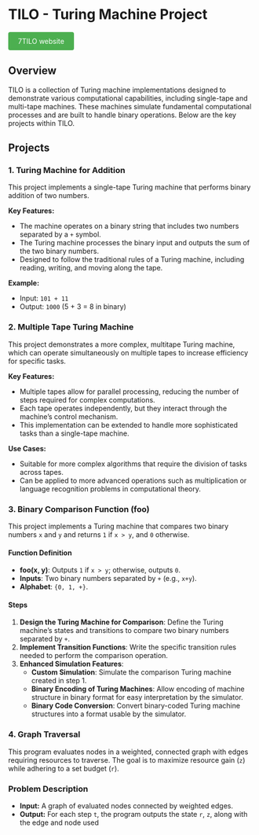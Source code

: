 # TILO - Turing Machine Project

<a href="https://sites.google.com/view/7tilo-xtilo/home" style="background-color: #4CAF50; color: white; padding: 10px 20px; text-align: center; text-decoration: none; display: inline-block; border-radius: 4px;">7TILO website</a>

## Overview
TILO is a collection of Turing machine implementations designed to demonstrate various computational capabilities, including single-tape and multi-tape machines. These machines simulate fundamental computational processes and are built to handle binary operations. Below are the key projects within TILO.

## Projects

### 1. **Turing Machine for Addition**
   This project implements a single-tape Turing machine that performs binary addition of two numbers.

   **Key Features:**
   - The machine operates on a binary string that includes two numbers separated by a `+` symbol.
   - The Turing machine processes the binary input and outputs the sum of the two binary numbers.
   - Designed to follow the traditional rules of a Turing machine, including reading, writing, and moving along the tape.

   **Example:**
   - Input: `101 + 11`
   - Output: `1000` (5 + 3 = 8 in binary)

### 2. **Multiple Tape Turing Machine**
   This project demonstrates a more complex, multitape Turing machine, which can operate simultaneously on multiple tapes to increase efficiency for specific tasks.

   **Key Features:**
   - Multiple tapes allow for parallel processing, reducing the number of steps required for complex computations.
   - Each tape operates independently, but they interact through the machine’s control mechanism.
   - This implementation can be extended to handle more sophisticated tasks than a single-tape machine.

   **Use Cases:**
   - Suitable for more complex algorithms that require the division of tasks across tapes.
   - Can be applied to more advanced operations such as multiplication or language recognition problems in computational theory.

### 3. Binary Comparison Function (foo)

This project implements a Turing machine that compares two binary numbers `x` and `y` and returns `1` if `x > y`, and `0` otherwise.

#### Function Definition
- **foo(x, y)**: Outputs `1` if `x > y`; otherwise, outputs `0`.
- **Inputs**: Two binary numbers separated by `+` (e.g., `x+y`).
- **Alphabet**: `{0, 1, +}`.

#### Steps
1. **Design the Turing Machine for Comparison**: Define the Turing machine’s states and transitions to compare two binary numbers separated by `+`.
2. **Implement Transition Functions**: Write the specific transition rules needed to perform the comparison operation.
3. **Enhanced Simulation Features**:
   - **Custom Simulation**: Simulate the comparison Turing machine created in step 1.
   - **Binary Encoding of Turing Machines**: Allow encoding of machine structure in binary format for easy interpretation by the simulator.
   - **Binary Code Conversion**: Convert binary-coded Turing machine structures into a format usable by the simulator.

### 4. Graph Traversal

This program evaluates nodes in a weighted, connected graph with edges requiring resources to traverse. The goal is to maximize resource gain (`z`) while adhering to a set budget (`r`).

### Problem Description
- **Input:** A graph of evaluated nodes connected by weighted edges.
- **Output:** For each step `t`, the program outputs the state `r`, `z`, along with the edge and node used
